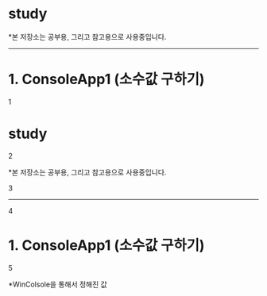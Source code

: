 # study
*본 저장소는 공부용, 그리고 참고용으로 사용중입니다.
* * *
# 1. ConsoleApp1 (소수값 구하기)
1

# study

2

*본 저장소는 공부용, 그리고 참고용으로 사용중입니다.

3

* * *

4

# 1. ConsoleApp1 (소수값 구하기)

5

*WinColsole을 통해서 정해진 값
